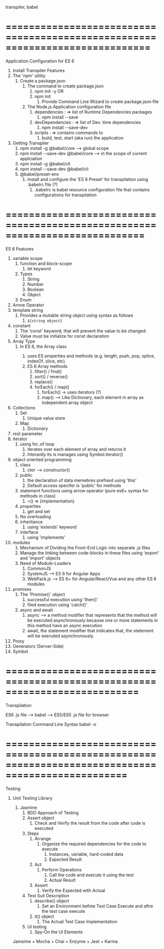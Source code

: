 transpiler, babel

# =============================================================================

Application Configuration for ES 6

1. Install Transpiler Features
2. The 'npm' utility
   1. Create a package.json
      1. The command to create package.json
         1. npm init -y OR
         2. npm init
            1. Provide Command Line Wizard to create package.json file
      2. The Node.js Application configuration file
         1. dependencies : => list of Runtime Dependencies packages
            1. npm install --save <PACKAGE-NAME>
         2. devDependencies : => list of Dev. time dependencies
            1. npm install --save-dev <PACKAGE-NAME>
         3. scripts : => contains commands to
            1. build, test, start (aka run) the application
3. Getting Transpiler
   1. npm install -g @babel/core --> global scope
   2. npm install --save-dev @babel/core --> in the scope of current applciation
   3. npm install -g @babel/cli
   4. npm install --save-dev @babel/cli
   5. @babel/preset-env
      1. Install and configure the 'ES 6 Preset' for transpilation using .babelrc file (?)
         1. .babelrc is babel resource configuration file that contains configurations for transpilation

# ============================================================================

ES 6 Features

1. variable scope
   1. function and block-scope
      1. let keyword
   2. Types
      1. String
      2. Number
      3. Boolean
      4. Object
   3. Enum
2. Arrow Operator
3. template string
   1. Provides a mutable string object using syntax as follows
      1. `${string object}`
4. constant
   1. The 'const' keyword, that will prevent the value to be changed.
   2. Value must be initialize for const declaration
5. Array Type
   1. In ES 6, the Array<T> class
      1. uses ES properties and methods (e.g. length, push, pop, splice, indexOf, slice, etc).
      2. ES 6 Array methods
         1. filter() / find()
         2. sort() / reverse()
         3. replace()
         4. forEach() / map()
            1. forEach() -> uses iterators (?)
            2. map() --> Like Dictionary, each element in array as independent array object
6. Collections
   1. Set
      1. Unique value store
   2. Map
      1. Dictionary
7. rest parameter
8. iterator
   1. using for..of loop
      1. iterates over each element of array and returns it
      2. Interanlly its is manages using Symbol.iterator()
9. object oriented programming
   1. class
      1. ctor --> constructor()
   2. public
      1. the declaration of data memebres prefixed using 'this'
      2. Default access specifer is 'public' for methods
   3. statement functions using arrow operator (pure es6+ syntax for methods in class)
      1. <name>=(<parameters>) => {implementation}
   4. properties
      1. get and set
   5. No overloading
   6. inheritance
      1. using 'extends' keyword
   7. interface
      1. using 'implements'
10. modules
    1. Mechanism of Dividing the Front-End Logic into separate .js files
    2. Manage the linking between code-blocks in these files using 'export' and 'import' objects
    3. Need of Module-Loaders
       1. CommonJS
       2. SystemJS --> ES 6 for Angular Apps
       3. WebPack.js --> ES 6+ for Angular/React/Vue and any other ES 6 modules
11. promises
    1. The 'Promise()' object
       1. successful execution using 'then()'
       2. filed execution using 'catch()'
    2. async and await
       1. async --> a method modifier that represents that the method will be executed asynchronously because one or more statements in this method have an async execution
       2. await, the statement modifier that indicates that, the statement will be executed asynchronously.
12. Proxy
13. Generators (Server-Side)
14. Symbol

# ===========================================================================

Transpilation

ES6 .js file --> babel --> ES5/ES5 .js file for browser

Transpilation Command Line Syntax
babel <SOURCE-FILE> -o <TARGET-FILE>

# ===================================================================================================

Testing

1. Unit Testing Library

   1. Jasmine
      1. BDD Approach of Testing
      2. Assert object
         1. Check and Verify the result from the code after code is executed
      3. Steps
         1. Arrange
            1. Organize the required dependencies for the code to execute
               1. Instances, variable, hard-coded data
               2. Expected Result
         2. Act
            1. Perform Operations
               1. Call the code and execute it using the test
               2. Actual Result
         3. Assert
            1. Verify the Expected with Actual
      4. Test Suit Description
         1. describe() object
            1. Set an Environment befote Test Case Execute and aftre the test case execute
         2. it() object
            1. The Actual Test Case Implementation
      5. UI testing
         1. Spy-On the UI Elements

   Jamsime + Mocha + Chai + Enzyme + Jest + Karma

